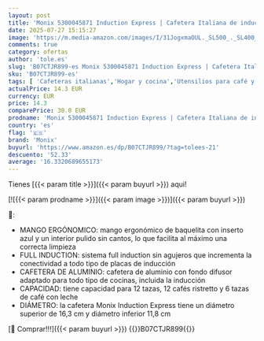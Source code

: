```yaml
---
layout: post
title: 'Monix 5300045871 Induction Express | Cafetera Italiana de inducción  Aluminio  Color Plata  12 Tazas'
date: 2025-07-27 15:15:27
image: 'https://m.media-amazon.com/images/I/31JogxmaOUL._SL500_._SL400_.jpg'
comments: true
category: ofertas
author: 'tole.es'
slug: 'B07CTJR899-es Monix 5300045871 Induction Express | Cafetera Italiana de...'
sku: 'B07CTJR899-es'
tags: [ 'Cafeteras italianas','Hogar y cocina','Utensilios para café y té','cafetera','monix','🇪🇸', ]
actualPrice: 14.3 EUR
currency: EUR
price: 14.3
comparePrice: 30.0 EUR
prodname: 'Monix 5300045871 Induction Express | Cafetera Italiana de inducción  Aluminio  Color Plata  12 Tazas'
country: 'es'
flag: '🇪🇸'
brand: 'Monix'
buyurl: 'https://www.amazon.es/dp/B07CTJR899/?tag=tolees-21'
descuento: '52.33'
average: '16.3320689655173'
---
```


Tienes [{{< param title >}}]({{< param buyurl >}}) aqui!

[![{{< param prodname >}}]({{< param image >}})]({{< param buyurl >}})

🔎:

- MANGO ERGÓNOMICO: mango ergonómico de baquelita con inserto azul y un interior pulido sin cantos, lo que facilita al máximo una correcta limpieza
- FULL INDUCTION: sistema full induction sin agujeros que incrementa la conectividad a todo tipo de placas de inducción
- CAFETERA DE ALUMINIO: cafetera de aluminio con fondo difusor adaptado para todo tipo de cocinas, incluida la inducción
- CAPACIDAD: tiene capacidad para 12 tazas, 12 cafés ristretto y 6 tazas de café con leche
- DIÁMETRO: la cafetera Monix Induction Express tiene un diámetro superior de 16,3 cm y diámetro inferior 11,8 cm

[🛒 Comprar!!!]({{< param buyurl >}})
{{<world>}}B07CTJR899{{</world>}}
